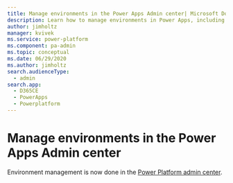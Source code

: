 ```yaml
---
title: Manage environments in the Power Apps Admin center| Microsoft Docs
description: Learn how to manage environments in Power Apps, including creation, renaming, deletion, and security
author: jimholtz
manager: kvivek
ms.service: power-platform
ms.component: pa-admin
ms.topic: conceptual
ms.date: 06/29/2020
ms.author: jimholtz
search.audienceType: 
  - admin
search.app: 
  - D365CE
  - PowerApps
  - Powerplatform
---
```


# Manage environments in the Power Apps Admin center

Environment management is now done in the [Power Platform admin center](environments-overview.md).
<!-- 
> [!NOTE]
> We are moving environment management from other admin centers to the Power Platform admin center. Until this is completed, some management can be or must be done in other admin centers such as the Power Apps Admin center.

In the [Power Apps Admin center][1], manage environments that you've created and those for which you have been added to the Environment Admin or System Administrator role. From the admin center, you can perform these administrative actions:

* Create environments.
* Rename environments.
* Add or remove a user or group from either the Environment Admin or Environment Maker role.
* Provision a Common Data Service database for the environment.
* Set Data Loss Prevention policies.
* Set database security policies (as open or restricted by database roles).
* Members of the Azure AD tenant Global administrator role (includes Global admins) can also manage all environments that have been created in their tenant and set tenant-wide policies.

For more information, see [Environments overview](environments-overview.md).

## Access the Power Apps Admin center
To access the Power Apps Admin center:

* Go directly to [admin.powerapps.com][1], OR

* Go to [powerapps.com][2], and then select the gear icon in the  navigation header.

    ![Power Apps gear dropdown](./media/environment-admin/powerapps-gear-dropdown.png)

To manage an environment in the Power Apps Admin center, you must have one of these roles:

* The Environment Admin or System Administrator role of the environment, OR

* The Global Administrator role of your Azure AD or Microsoft 365 tenant.

You also need either a Power Apps plan or Power Automate plan to access the admin center. For more information, see the [Power Apps pricing page][3].

> [!IMPORTANT]
> Any changes that you make in Power Apps Admin center affect the [Power Automate admin center][4] and vice versa.

## Create an environment
For instructions on how to create an environment, see [Create an environment](create-environment-powerapps.md).

## View your environments
When you open the admin center, the Environments tab appears by default and lists all the environments for which you are an Environment Admin (as shown below):

![New environment list](./media/environment-admin/environment-list-new.png)

If you are a member of the Global Administrator role of your Azure AD or Microsoft 365 tenant, all the environments that have been created by users in your tenant appear, because you're automatically an Environment Admin for all of them.

## Rename your environment
1. Open the [Power Apps Admin center][1], find the environment to be renamed in the list, and click or tap it.

    ![Environment list updated](./media/environment-admin/environment-list-updated3.png)

2. Click or tap **Details**.

    ![Environment rename details](./media/environment-admin/environment-rename-details-2.png)
3. in the **Name** text box, enter the new name, then click **Save**.

    ![Environment rename](./media/environment-admin/environment-rename-2.png)

    If you have created the database in the environment, then you will not see this option. You can rename the environment from Dynamics 365 Admin center by clicking on the link in **Details** tab.

    ![Details tab](./media/environment-admin/Delete-D365AdminCenter.png)

## Delete your environment
1. In the [Power Apps Admin center][1], click or tap the environment that you want to delete.

    ![Environment list updated3](./media/environment-admin/environment-list-updated3.png)
2. Click or tap **Details**.

    ![Environment rename details2](./media/environment-admin/environment-rename-details-2.png)
3. Click or tap **Delete environment** to delete your environment.

    ![Delete environment](./media/environment-admin/delete-environment-2.png)

## Create a Common Data Service database for an environment
If an environment doesn't already have a database, an Environment Admin can create one in the [Power Apps Admin center][1] by following these steps. Only users with a Power Apps plan  can create Common Data Service databases.

1. Select an environment in the environments table.

    ![Choose environment updated](./media/environment-admin/choose-environment-updated.png)
2. Select the **Details** tab.
3. Select **Create a database**.

    ![Create database from details](./media/environment-admin/Create-DB-From-Details.png)

After you create a database, choose a security model. For more information, see [Configure database security](database-security.md).

## Manage security for your environments
Environment security is now done in the [Power Platform admin center](add-users-to-environment.md). 

## Data policies
An organization's data must be protected so that it isn't shared with audiences that should not have access to it. To protect this data, you can create and enforce policies that define which consumer services and connector-specific business data can be shared with. Policies that define how data can be shared are referred to as data loss prevention (DLP) policies. You can manage the DLP policies for your environments  from the **Data Policies** section of the [Power Apps Admin center][1].  For more information, see [Data loss prevention policies](prevent-data-loss.md).

![Data policies](./media/environment-admin/data-policies.png)

## Frequently asked questions

### How many environments and databases can I create?
Provisioning environments is based on the available storage in your organization. You need at least 1GB minimum database storage to create an environment.For more information, see [Environments overview](environments-overview.md). 

### Which license includes Common Data Service?
Power Apps plan.  See [Power Apps pricing page][3] for details on all the plans that include this license.

### While trying to create a new environment, I am getting an error. How should I resolve it?
If you are getting the following error message: "Either your plan doesn't support the environment type selected or you've reached the limit for that type of environment.", it can mean one of the two things:

1. You have already utilized your quota to create a specific type of environments. Say you were creating  a trial environment and you get this error message. That means, that you have already provisioned two trial environments. You can view all the environments in [Power Apps Admin center][1].
If you want, you can delete an existing environment of that specific type and create a new one. But, please make sure that you don't lose your data, apps, flows and other resources which you want to retain.

2. You do not have a quota to create that specific type of the environment. <!-- Check what type of environment you can create [here](environments-overview.md#creating-an-environment). 

If you are getting any other error message or have more questions, please connect with us [here][5].

### When will my trial environment expire?   
Trial environments expire after 30 days from their creation. If you don't want your trial environments to expire, you can convert them to production environments. 

### Does my current database (created with previous version of the Common Data Service) also gets counted in the quota?
If you had a database (created with previous version of the Common Data Service), they will also get counted with your production environment quota. If you now create a database in an environment (created prior to March 15, 2018) then it will also get counted as production environment.

### Can I rename an environment?
Yes, this functionality is available from the Power Apps Admin center. See [Environments Administration](environments-administration.md#rename-your-environment) for more details.

### Can I delete an environment?
Yes, this functionality is available from the Power Apps Admin center. See [Environments Administration](environments-administration.md#delete-your-environment) for more details.

Please note that you currently can't delete a production environment with a database (with latest version of the Common Data Service). This will be coming soon!

### As an Environment Admin, can I view and manage all resources (apps, flows, APIs, etc.) for an environment?
Yes, the ability to view the apps and flows for an environment is available from the Power Apps Admin center. See [View Apps](admin-view-apps.md) for more details.

-->

<!--Reference links in article-->
[1]: https://admin.powerapps.com
[2]: https://make.powerapps.com
[3]: https://powerapps.microsoft.com/pricing/
[4]: https://admin.flow.microsoft.com
[5]: https://go.microsoft.com/fwlink/p/?linkid=871628
